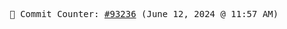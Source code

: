 <p align="center">
    <samp>
        📮 Commit Counter: <a href="https://github.com/Javascript-void0/Javascript-void0/commits/main">#93236</a> (June 12, 2024 @ 11:57 AM)
    </samp>
</p>